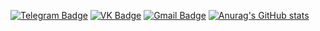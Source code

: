 [![Telegram Badge](https://img.shields.io/badge/-Telegram-0088cc?style=for-the-badge&logo=appveyor&logo=Telegram&logoColor=white&color=blue)](https://t.me/malignantt)
[![VK Badge](https://img.shields.io/badge/-Vkontakte-1155ba?style=for-the-badge&logo=Vk)](https://vk.com/malignanttt)
[![Gmail Badge](https://img.shields.io/badge/Gmail-D14836?style=for-the-badge&logo=gmail&logoColor=white)](mailto:usoltsev_anton1@mail.ru)
[![Anurag's GitHub stats](https://github-readme-stats.vercel.app/api?username=AntonyUsoltsev&hide_rank=true&langs_count=5)](https://github.com/anuraghazra/github-readme-stats)


